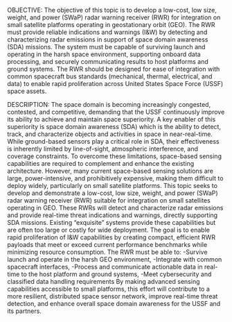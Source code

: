 OBJECTIVE:
The objective of this topic is to develop a low-cost, low size, weight, and power (SWaP) radar warning receiver (RWR) for integration on small satellite platforms operating in geostationary orbit (GEO). The RWR must provide reliable indications and warnings (I&W) by detecting and characterizing radar emissions in support of space domain awareness (SDA) missions. The system must be capable of surviving launch and operating in the harsh space environment, supporting onboard data processing, and securely communicating results to host platforms and ground systems. The RWR should be designed for ease of integration with common spacecraft bus standards (mechanical, thermal, electrical, and data) to enable rapid proliferation across United States Space Force (USSF) space assets.

DESCRIPTION:
The space domain is becoming increasingly congested, contested, and competitive, demanding that the USSF continuously improve its ability to achieve and maintain space superiority. A key enabler of this superiority is space domain awareness (SDA) which is the ability to detect, track, and characterize objects and activities in space in near-real-time. While ground-based sensors play a critical role in SDA, their effectiveness is inherently limited by line-of-sight, atmospheric interference, and coverage constraints. To overcome these limitations, space-based sensing capabilities are required to complement and enhance the existing architecture. However, many current space-based sensing solutions are large, power-intensive, and prohibitively expensive, making them difficult to deploy widely, particularly on small satellite platforms.
This topic seeks to develop and demonstrate a low-cost, low size, weight, and power (SWaP) radar warning receiver (RWR) suitable for integration on small satellites operating in GEO. These RWRs will detect and characterize radar emissions and provide real-time threat indications and warnings, directly supporting SDA missions. Existing “exquisite” systems provide these capabilities but are often too large or costly for wide deployment. The goal is to enable rapid proliferation of I&W capabilities by creating compact, efficient RWR payloads that meet or exceed current performance benchmarks while minimizing resource consumption. The RWR must be able to:
-Survive launch and operate in the harsh GEO environment,
-Integrate with common spacecraft interfaces,
-Process and communicate actionable data in real-time to the host platform and ground systems,
-Meet cybersecurity and classified data handling requirements
By making advanced sensing capabilities accessible to small platforms, this effort will contribute to a more resilient, distributed space sensor network, improve real-time threat detection, and enhance overall space domain awareness for the USSF and its partners.